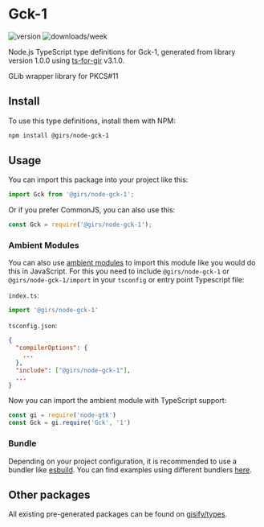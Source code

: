 
# Gck-1

![version](https://img.shields.io/npm/v/@girs/node-gck-1)
![downloads/week](https://img.shields.io/npm/dw/@girs/node-gck-1)


Node.js TypeScript type definitions for Gck-1, generated from library version 1.0.0 using [ts-for-gir](https://github.com/gjsify/ts-for-gir) v3.1.0.

GLib wrapper library for PKCS#11

## Install

To use this type definitions, install them with NPM:
```bash
npm install @girs/node-gck-1
```

## Usage

You can import this package into your project like this:
```ts
import Gck from '@girs/node-gck-1';
```

Or if you prefer CommonJS, you can also use this:
```ts
const Gck = require('@girs/node-gck-1');
```

### Ambient Modules

You can also use [ambient modules](https://github.com/gjsify/ts-for-gir/tree/main/packages/cli#ambient-modules) to import this module like you would do this in JavaScript.
For this you need to include `@girs/node-gck-1` or `@girs/node-gck-1/import` in your `tsconfig` or entry point Typescript file:

`index.ts`:
```ts
import '@girs/node-gck-1'
```

`tsconfig.json`:
```json
{
  "compilerOptions": {
    ...
  },
  "include": ["@girs/node-gck-1"],
  ...
}
```

Now you can import the ambient module with TypeScript support: 

```ts
const gi = require('node-gtk')
const Gck = gi.require('Gck', '1')
```


### Bundle

Depending on your project configuration, it is recommended to use a bundler like [esbuild](https://esbuild.github.io/). You can find examples using different bundlers [here](https://github.com/gjsify/ts-for-gir/tree/main/examples).

## Other packages

All existing pre-generated packages can be found on [gjsify/types](https://github.com/gjsify/types).

